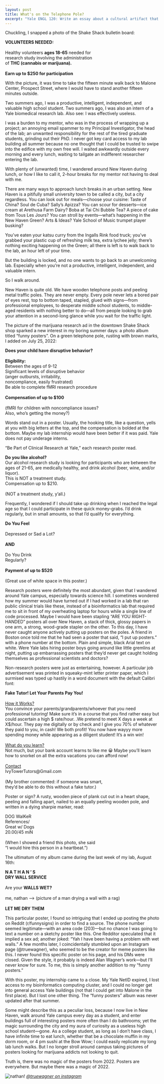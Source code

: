 ```yaml
---
layout: post
title: What's on the Telephone Pole?
excerpt: "Yale ENGL 120: Write an essay about a cultural artifact that interests you. A cultural artifact could be an album, a restaurant, an event, a product, an object, a trend, and so on."
---
```

Chuckling, I snapped a photo of the Shake Shack bulletin board:

<div class='center'>
<b>VOLUNTEERS NEEDED:</b>
<br><br>
Healthy volunteers <b>ages 18-65</b> needed for
<br>
research study involving the administration
<br>
of <b>THC (cannabis or marijuana).</b>
<br><br>
<b>Earn up to $250 for participation</b>
</div>

With the picture, it was time to take the fifteen minute walk back to Malone Center, Prospect Street, where I would have to stand another fifteen minutes outside.

Two summers ago, I was a productive, intelligent, independent, and valuable high school student. Two summers ago, I was also an intern of a Yale biomedical research lab. Also see: I was effectively useless.

I was a burden to my mentor, who was in the process of wrapping up a project; an annoying email spammer to my Principal Investigator, the head of the lab; an unwanted responsibility for the rest of the tired graduate students, grinding out their PhD. I never got key card access to my lab building all summer because no one thought that I could be trusted to swipe into the edifice with my own free will. I waited awkwardly outside every morning and every lunch, waiting to tailgate an indifferent researcher entering the lab.

With plenty of (unwanted) time, I wandered around New Haven during lunch, or how I like to call it, 2-hour breaks for my mentor not having to deal with me.

There are many ways to approach lunch breaks in an urban setting. New Haven is a pitifully small university town to be called a city, but a city regardless. You can look out for meals—choose your cuisine: Taste of China? Soul de Cuba? Sally’s Apizza? You can scour for desserts—ice cream at Arethusa Farm Dairy? Boba at Tai Chi Bubble Tea? A piece of cake from Tous Les Jours? You can stroll by events—what’s happening in the New Haven Green? Arts & Ideas? Yale School of Music trumpet player busking?

You’ve eaten your katsu curry from the Ingalls Rink food truck; you’ve grabbed your plastic cup of refreshing milk tea, extra lychee jelly; there’s nothing exciting happening on the Green; all there is left is to walk back to the lab, an hour left of your time.

But the building is locked, and no one wants to go back to an unwelcoming lab. Especially when you’re not a productive, intelligent, independent, and valuable intern. 

So I walk around.

New Haven is quite old. We have wooden telephone posts and peeling metal traffic poles. They are never empty. Every pole never lets a bored pair of eyes rest, top to bottom taped, stapled, glued with signs—from professional employees, to desperate middle school students, to middle-aged residents with nothing better to do—all from people looking to grab your attention in a second-long glance while you wait for the traffic light.

The picture of the marijuana research ad in the downtown Shake Shack shop sparked a new interest in my boring summer days: a photo album titled “funny posters”. On a green telephone pole, rusting with brown marks, I added on July 25, 2022:

<div class='center'>
<b>Does your child have disruptive behavior?</b>
<br><br>
<b>Eligibility:</b>
<br>
Between the ages of 9-12
<br>
Significant levels of disruptive behavior
<br>
(anger outbursts, irritability,
<br>
noncompliance, easily frustrated)
<br>
Be able to complete fMRI research procedure
<br><br>
<b>Compensation of up to $100</b>
</div>

<div class='right'>
<br>
(fMRI for children with noncompliance issues?<br>
Also, who’s getting the money?)
</div>

Words stand out in a poster. Usually, the hooking title, like a question, yells at you with big letters at the top, and the compensation is bolded at the bottom. Maybe my lab internship would have been better if it was paid. Yale does not pay underage interns.

“Be Part of Clinical Research at Yale,” each research poster read.

<div class='center'>
<b>Do you like alcohol?</b>
<br>
Our alcohol research study is looking for participants who are between the ages of 21-65, are medically healthy, and drink alcohol (beer, wine, and/or liquor).
<br>
This is NOT a treatment study.
<br>
Compensation up to $210.
</div>

<div class='right'>
<br>
(NOT a treatment study, y’all.)
</div>

Frequently, I wondered if I should take up drinking when I reached the legal age so that I could participate in these quick money-grabs. I’d drink regularly, but in small amounts, so that I’d qualify for everything.

<div class='center'>
<b>Do You Feel</b>
<br><br>
Depressed or Sad a Lot?
<br><br>
<b>AND</b>
<br><br>
Do You Drink
<br>
Regularly?
<br><br>
<b>Payment of up to $520</b>
</div>

<div class='right'>
<br>
(Great use of white space in this poster.)
</div>

Research posters were definitely the most abundant, given that I wandered around Yale campus, especially towards science hill. I sometimes wondered how my summer would have turned out if I had worked in a lab that ran public clinical trials like these, instead of a bioinformatics lab that required me to sit in front of my overheating laptop for hours while a single line of code processed. Maybe I would have been stapling “ARE YOU RIGHT-HANDED” posters all over New Haven, a stack of thick, glossy papers in one arm, a strong, wood-grade stapler on the other. To this day, I have never caught anyone actively putting up posters on the poles. A friend in Boston once told me that he had seen a poster that said, “I put up posters.” with a phone number at the bottom. Plain and simple, black Arial text on white. Were Yale labs hiring poster boys going around like little gremlins at night, putting up embarrassing posters that they’d never get caught holding themselves as professional scientists and doctors?

Non-research posters were just as entertaining, however. A particular job advertisement was printed in squeaky-mint letter printer paper, which I surmised was typed up hastily in a word document with the default Calibri font:

<div class='center'>
<b>Fake Tutor! Let Your Parents Pay You!</b>
<br><br>
<u>How it Works?</u>
<br>
You convince your parents/grandparents/whoever that you need professional tutoring! Make sure it’s in a course that you find rather easy but could ascertain a high $ rate/hour. .We pretend to meet X days a week at X$/hour. They pay me digitally or by check and I give you 70% of whatever they paid to you, in cash! We both profit! You now have wayyy more spending money while appearing as a diligent student! It’s a win win!
<br><br>
<u>What do you learn?</u>
<br>
Not much, but your bank account learns to like me 😀 Maybe you’ll learn how to snorkel on all the extra vacations you can afford now!
<br><br>
<u>Contact</u>
<br>
IvyTowerTutors@Gmail.com
</div>

<div class='right'>
<br>
(My brother commented: if someone was smart,<br>
they’d be able to do this without a fake tutor.)
</div>

Poster or sign? A rusty, wooden piece of plank cut out in a heart shape, peeling and falling apart, nailed to an equally peeling wooden pole, and written in a dying sharpie marker, read:

<div class='center'>
DOG WalKeR
<br>
References/
<br>
Great w/ Dogs
<br>
20.00/45 miN
</div>

<div class='right'>
<br>
(When I showed a friend this photo, she said<br>
“I would hire this person in a heartbeat.”)
</div>

The ultimatum of my album came during the last week of my lab, August 16th:

<div class='center'>
<b>N A T H A N ’ S</b>
<br>
<b>DRY WALL SERVICE</b>
<br><br>
Are your <b>WALLS WET?</b>
<br><br>
me, nathan –> (picture of a man drying a wall with a rag)
<br><br>
<b>LET ME DRY THEM</b>
</div>

This particular poster, I found so intriguing that I ended up posting the photo on Reddit (r/funnysigns) in order to find a source. The phone number seemed legitimate—with an area code (203)—but no chance I was going to text a number on a sketchy poster like this. One Redditor speculated that it implied a sex ad; another joked: “Yah I have been having a problem with wet walls.” A few months later, I coincidentally stumbled upon an Instagram page (@truewagner), who seemed to be the creator for meme posters like this. I never found this specific poster on his page, and his DMs were closed. Given the style, it probably is indeed Alan Wagner’s work—but I’ll never know for sure. To me, this is simply another addition to my “funny posters.”

With this poster, my internship came to a close. My Yale NetID expired, I lost access to my bioinformatics computing cluster, and I could no longer get into general access Yale buildings (not that I could get into Malone in the first place). But I lost one other thing. The “funny posters” album was never updated after that summer.

Some might describe this as a peculiar loss, because I now live in New Haven, walk around Yale campus every day as a student, and enter buildings full of interesting posters more often than I do bathrooms; yet the magic surrounding the city and my aura of curiosity as a useless high school student—gone. As a college student, as long as I don’t have class, I have infinite time to eat lunch, whether that be a chocolate muffin in my dorm room, or 4 pm sushi at the Bow Wow; I could easily replicate my long lab lunch walks. But I no longer stroll around campus taking pictures of posters looking for marijuana addicts not looking to quit. 

Truth is, there was no magic of the posters from 2022. Posters are everywhere. But maybe there was a magic of 2022.

![nathan!](/assets/images/nathans-dry-wall-service.webp)
*[@truewagner on instagram](https://www.instagram.com/truewagner/)*
